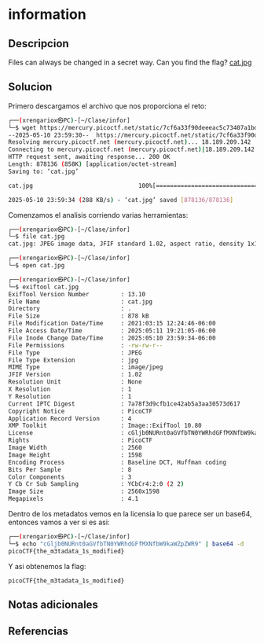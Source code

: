 # information

## Descripcion
Files can always be changed in a secret way. Can you find the flag? [cat.jpg](https://mercury.picoctf.net/static/7cf6a33f90deeeac5c73407a1bdc99b6/cat.jpg)
## Solucion
Primero descargamos el archivo que nos proporciona el reto:
```sh
┌──(xrengariox㉿PC)-[~/Clase/infor]
└─$ wget https://mercury.picoctf.net/static/7cf6a33f90deeeac5c73407a1bdc99b6/cat.jpg
--2025-05-10 23:59:30--  https://mercury.picoctf.net/static/7cf6a33f90deeeac5c73407a1bdc99b6/cat.jpg
Resolving mercury.picoctf.net (mercury.picoctf.net)... 18.189.209.142
Connecting to mercury.picoctf.net (mercury.picoctf.net)|18.189.209.142|:443... connected.
HTTP request sent, awaiting response... 200 OK
Length: 878136 (858K) [application/octet-stream]
Saving to: ‘cat.jpg’

cat.jpg                              100%[===================================================================>] 857.55K   288KB/s    in 3.0s    

2025-05-10 23:59:34 (288 KB/s) - ‘cat.jpg’ saved [878136/878136]
```

Comenzamos el analisis corriendo varias herramientas:
```sh
┌──(xrengariox㉿PC)-[~/Clase/infor]
└─$ file cat.jpg 
cat.jpg: JPEG image data, JFIF standard 1.02, aspect ratio, density 1x1, segment length 16, baseline, precision 8, 2560x1598, components 3

┌──(xrengariox㉿PC)-[~/Clase/infor]
└─$ open cat.jpg                

┌──(xrengariox㉿PC)-[~/Clase/infor]
└─$ exiftool cat.jpg        
ExifTool Version Number         : 13.10
File Name                       : cat.jpg
Directory                       : .
File Size                       : 878 kB
File Modification Date/Time     : 2021:03:15 12:24:46-06:00
File Access Date/Time           : 2025:05:11 19:21:05-06:00
File Inode Change Date/Time     : 2025:05:10 23:59:34-06:00
File Permissions                : -rw-rw-r--
File Type                       : JPEG
File Type Extension             : jpg
MIME Type                       : image/jpeg
JFIF Version                    : 1.02
Resolution Unit                 : None
X Resolution                    : 1
Y Resolution                    : 1
Current IPTC Digest             : 7a78f3d9cfb1ce42ab5a3aa30573d617
Copyright Notice                : PicoCTF
Application Record Version      : 4
XMP Toolkit                     : Image::ExifTool 10.80
License                         : cGljb0NURnt0aGVfbTN0YWRhdGFfMXNfbW9kaWZpZWR9
Rights                          : PicoCTF
Image Width                     : 2560
Image Height                    : 1598
Encoding Process                : Baseline DCT, Huffman coding
Bits Per Sample                 : 8
Color Components                : 3
Y Cb Cr Sub Sampling            : YCbCr4:2:0 (2 2)
Image Size                      : 2560x1598
Megapixels                      : 4.1
```

Dentro de los metadatos vemos en la licensia lo que parece ser un base64, entonces vamos a ver si es asi:
```sh
┌──(xrengariox㉿PC)-[~/Clase/infor]
└─$ echo "cGljb0NURnt0aGVfbTN0YWRhdGFfMXNfbW9kaWZpZWR9" | base64 -d
picoCTF{the_m3tadata_1s_modified} 
```

Y asi obtenemos la flag:
```flag
picoCTF{the_m3tadata_1s_modified} 
```

## Notas adicionales

## Referencias
